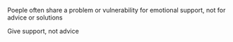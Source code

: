 ---
---


Poeple often share a problem or vulnerability for emotional support, not for advice or solutions

Give support, not advice 
